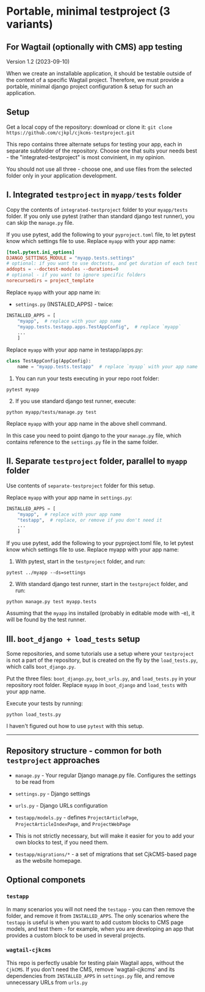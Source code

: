 # Portable, minimal testproject (3 variants)

## For Wagtail (optionally with CMS) app testing

Version 1.2 (2023-09-10)

When we create an installable application, it should be testable outside of the context of a specific Wagtail project. Therefore, we must provide a portable, minimal django project configuration & setup for such an application.

## Setup

Get a local copy of the repository: download or clone it:
```git clone https://github.com/cjkpl/cjkcms-testproject.git```


This repo contains three alternate setups for testing your app, each in separate subfolder of the repository. Choose one that suits your needs best - the "integrated-testproject" is most convinient, in my opinion.

You should not use all three - choose one, and use files from the selected folder only in your application development.

## I. Integrated `testproject` in `myapp/tests` folder

Copy the contents of `integrated-testproject` folder to your `myapp/tests` folder. If you only use pytest (rather than standard django test runner), you can skip the `manage.py` file.

If you use pytest, add the following to your `pyproject.toml` file, to let pytest know which settings file to use. Replace `myapp` with your app name:

```toml
[tool.pytest.ini_options]
DJANGO_SETTINGS_MODULE = "myapp.tests.settings"
# optional: if you want to use doctests, and get duration of each test
addopts = --doctest-modules --durations=0
# optional - if you want to ignore specific folders 
norecursedirs = project_template

```
Replace `myapp` with your app name in: 
- `settings.py` (INSTALED_APPS) - twice:

```python
INSTALLED_APPS = [
    "myapp",  # replace with your app name
    "myapp.tests.testapp.apps.TestAppConfig",  # replace `myapp`
    ...
    ]
```

Replace `myapp` with your app name in testapp/apps.py:

```python
class TestAppConfig(AppConfig):
    name = "myapp.tests.testapp"  # replace `myapp` with your app name
```

1. You can run your tests executing in your repo root folder:
```
pytest myapp
```

2. If you use standard django test runner, execute:
```
python myapp/tests/manage.py test
```
Replace `myapp` with your app name in the above shell command.

In this case you need to point django to the your `manage.py` file, which contains reference to the `settings.py` file in the same folder.

## II. Separate `testproject` folder, parallel to `myapp` folder

Use contents of `separate-testproject` folder for this setup. 

Replace `myapp` with your app name in `settings.py`:
```python
INSTALLED_APPS = [
    "myapp",  # replace with your app name
    "testapp",  # replace, or remove if you don't need it
    ...
    ]
```

If you use pytest, add the following to your pyproject.toml file, to let pytest know which settings file to use. Replace myapp with your app name:

1. With pytest, start in the `testproject` folder, and run:
```
pytest ../myapp --ds=settings
```

2. With standard django test runner, start in the `testproject` folder, and run:
```
python manage.py test myapp.tests
```
Assuming that the `myapp` ins installed (probably in editable mode with -e), it will be found by the test runner.

## III. `boot_django + load_tests` setup

Some repositories, and some tutorials use a setup where your `testproject` is not a part of the repository, but is created on the fly by the `load_tests.py`, which calls `boot_django.py`.

Put the three files: `boot_django.py`, `boot_urls.py`, and `load_tests.py` in your repository root folder. Replace `myapp` in `boot_django` and `load_tests` with your app name.

Execute your tests by running:
```
python load_tests.py
```

I haven't figured out how to use `pytest` with this setup.

---

## Repository structure - common for both `testproject` approaches

* ```manage.py``` - Your regular Django manage.py file. Configures the settings to be read from 

* ```settings.py``` - Django settings

* ```urls.py``` - Django URLs configuration

* ```testapp/models.py``` - defines `ProjectArticlePage`, `ProjectArticleIndexPage`, and `ProjectWebPage`

* This is not strictly necessary, but will make it easier for you to add your own blocks to test, if you need them.

* ```testapp/migrations/*``` - a set of migrations that set CjkCMS-based page as the website homepage. 

## Optional componets

### `testapp`
In many scenarios you will not need the `testapp` - you can then remove the folder, and remove it from `INSTALLED_APPS`. The only scenarios where the `testapp` is useful is when you want to add custom blocks to CMS page models, and test them - for example, when you are developing an app that provides a custom block to be used in several projects.

### `wagtail-cjkcms`
This repo is perfectly usable for testing plain Wagtail apps, without the `CjkCMS`. If you don't need the CMS, remove 'wagtail-cjkcms' and its dependencies from `INSTALLED_APPS` in `settings.py` file, and remove unnecessary URLs from `urls.py`

